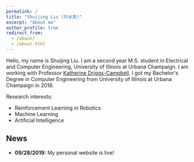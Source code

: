 ```yaml
---
permalink: /
title: "Shuijing Liu (刘水竞)"
excerpt: "About me"
author_profile: true
redirect_from: 
  - /about/
  - /about.html
---
```


Hello, my name is Shuijing Liu. I am a second year M.S. student in Electrical and Computer Engineering, University of
Illinois at Urbana Champaign. I am working with Professor [Katherine Driggs-Campbell](https://krdc.web.illinois.edu).
I got my Bachelor's Degree in Computer Engineering from University of Illinois at Urbana Champaign in 2018.

Research interests:

- Reinforcement Learning in Robotics
- Machine Learning
- Artificial Intelligence


News
---
- **09/28/2019:** My personal website is live!